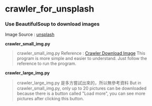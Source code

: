 # crawler_for_unsplash

### Use BeautifulSoup to download images

Image Source : [unsplash](https://unsplash.com/ "游標顯示")

**crawler_small_img.py**

>crawler_small_img.py Reference : [Crawler Download Image](https://github.com/mikeku1116/python-image-downloader "游標顯示")
>This program is more simple and easier to understand.
>Just follow the reference to run the program.

**crawler_large_img.py**

>crawler_large_img.py 是多方嘗試出來的，所以無參考資料
>But in crawler_small_img.py, only up to 20 pictures can be downloaded because there is a button called "Load more", you can see more pictures after clicking this button.
